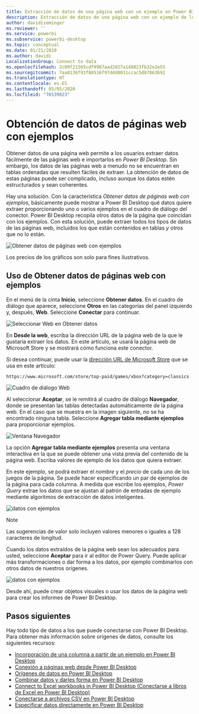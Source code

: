 ```yaml
---
title: Extracción de datos de una página web con un ejemplo en Power BI Desktop
description: Extracción de datos de una página web con un ejemplo de lo que se desea extraer
author: davidiseminger
ms.reviewer: ''
ms.service: powerbi
ms.subservice: powerbi-desktop
ms.topic: conceptual
ms.date: 01/21/2020
ms.author: davidi
LocalizationGroup: Connect to data
ms.openlocfilehash: 2c09f21565cdf9987aad2027a148823fb32e2e55
ms.sourcegitcommit: 7aa0136f93f88516f97ddd8031ccac5d07863b92
ms.translationtype: HT
ms.contentlocale: es-ES
ms.lasthandoff: 05/05/2020
ms.locfileid: "76539023"
---
```

# <a name="get-webpage-data-by-providing-examples"></a>Obtención de datos de páginas web con ejemplos

Obtener datos de una página web permite a los usuarios extraer datos fácilmente de las páginas web e importarlos en *Power BI Desktop*. Sin embargo, los datos de las páginas web a menudo no se encuentran en tablas ordenadas que resulten fáciles de extraer. La obtención de datos de estas páginas puede ser complicado, incluso aunque los datos estén estructurados y sean coherentes.

Hay una solución. Con la característica *Obtener datos de páginas web con ejemplos*, básicamente puede mostrar a Power BI Desktop qué datos quiere extraer proporcionando uno o varios ejemplos en el cuadro de diálogo del conector. Power BI Desktop recopila otros datos de la página que coincidan con los ejemplos. Con esta solución, puede extraer todos los tipos de datos de las páginas web, incluidos los que están contenidos en tablas *y* otros que no lo están.

![Obtener datos de páginas web con ejemplos](media/desktop-connect-to-web-by-example/web-by-example_01.png)

Los precios de los gráficos son solo para fines ilustrativos.

## <a name="using-get-data-from-web-by-example"></a>Uso de Obtener datos de páginas web con ejemplos

En el menú de la cinta **Inicio**, seleccione **Obtener datos**. En el cuadro de diálogo que aparece, seleccione **Otros** en las categorías del panel izquierdo y, después, **Web**. Seleccione **Conectar** para continuar.

![Seleccionar Web en Obtener datos](media/desktop-connect-to-web-by-example/web-by-example_03.png)

En **Desde la web**, escriba la dirección URL de la página web de la que le gustaría extraer los datos. En este artículo, se usará la página web de Microsoft Store y se mostrará cómo funciona este conector.

Si desea continuar, puede usar la [dirección URL de Microsoft Store](https://www.microsoft.com/store/top-paid/games/xbox?category=classics) que se usa en este artículo:

    https://www.microsoft.com/store/top-paid/games/xbox?category=classics

![Cuadro de diálogo Web](media/desktop-connect-to-web-by-example/web-by-example_04.png)

Al seleccionar **Aceptar**, se le remitirá al cuadro de diálogo **Navegador**, donde se presentan las tablas detectadas automáticamente de la página web. En el caso que se muestra en la imagen siguiente, no se ha encontrado ninguna tabla. Seleccione **Agregar tabla mediante ejemplos** para proporcionar ejemplos.

![Ventana Navegador](media/desktop-connect-to-web-by-example/web-by-example_05.png)

La opción **Agregar tabla mediante ejemplos** presenta una ventana interactiva en la que se puede obtener una vista previa del contenido de la página web. Escriba valores de ejemplo de los datos que quiera extraer.

En este ejemplo, se podrá extraer el *nombre* y el *precio* de cada uno de los juegos de la página. Se puede hacer especificando un par de ejemplos de la página para cada columna. A medida que escribe los ejemplos, *Power Query* extrae los datos que se ajustan al patrón de entradas de ejemplo mediante algoritmos de extracción de datos inteligentes.

![datos con ejemplos](media/desktop-connect-to-web-by-example/web-by-example_06.png)

> [!NOTE]
> Las sugerencias de valor solo incluyen valores menores o iguales a 128 caracteres de longitud.

Cuando los datos extraídos de la página web sean los adecuados para usted, seleccione **Aceptar** para ir al editor de Power Query. Puede aplicar más transformaciones o dar forma a los datos, por ejemplo combinarlos con otros datos de nuestros orígenes.

![datos con ejemplos](media/desktop-connect-to-web-by-example/web-by-example_07.png)

Desde ahí, puede crear objetos visuales o usar los datos de la página web para crear los informes de Power BI Desktop.

## <a name="next-steps"></a>Pasos siguientes

Hay todo tipo de datos a los que puede conectarse con Power BI Desktop. Para obtener más información sobre orígenes de datos, consulte los siguientes recursos:

* [Incorporación de una columna a partir de un ejemplo en Power BI Desktop](desktop-add-column-from-example.md)
* [Conexión a páginas web desde Power BI Desktop](desktop-connect-to-web.md)
* [Orígenes de datos en Power BI Desktop](desktop-data-sources.md)
* [Combinar datos y darles forma en Power BI Desktop](desktop-shape-and-combine-data.md)
* [Connect to Excel workbooks in Power BI Desktop (Conectarse a libros de Excel en Power BI Desktop)](desktop-connect-excel.md)
* [Conectarse a archivos CSV en Power BI Desktop](desktop-connect-csv.md)
* [Especificar datos directamente en Power BI Desktop](desktop-enter-data-directly-into-desktop.md)
